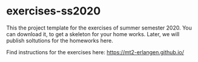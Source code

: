 # exercises-ss2020

This the project template for the exercises of summer semester 2020.
You can download it, to get a skeleton for your home works.
Later, we will publish soltutions for the homeworks here.



Find instructions for the exercises here: https://mt2-erlangen.github.io/
